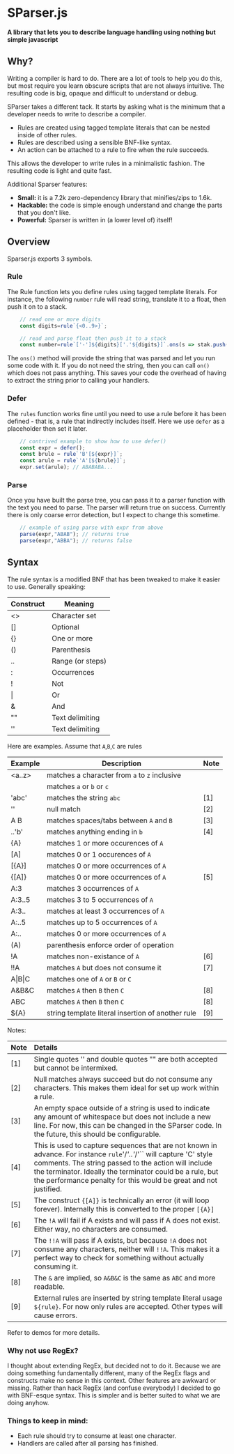 # **SParser.js**
**A library that lets you to describe language handling using nothing but simple javascript**

## Why?
Writing a compiler is hard to do. There are a lot of tools to help you do this, but most require you learn obscure scripts that are not always intuitive. The resulting code is big, opaque and difficult to understand or debug.

SParser takes a different tack. It starts by asking what is the minimum that a developer needs to write to describe a compiler.

- Rules are created using tagged template literals that can be nested inside of other rules.
- Rules are described using a sensible BNF-like syntax.
- An action can be attached to a rule to fire when the rule succeeds.

This allows the developer to write rules in a minimalistic fashion. The resulting code is light and quite fast.

Additional Sparser features:

- **Small:** it is a 7.2k zero-dependency library that minifies/zips to 1.6k.
- **Hackable:** the code is simple enough understand and change the parts that you don't like.
- **Powerful:** Sparser is written in (a lower level of) itself!

## Overview
Sparser.js exports 3 symbols.

### Rule
The Rule function lets you define rules using tagged template literals. For instance, the following `number` rule will read string, translate it to a float, then push it on to a stack.

```javascript
	// read one or more digits
	const digits=rule`{<0..9>}`;

	// read and parse float then push it to a stack
	const number=rule`['-']${digits}['.'${digits}]`.ons(s => stak.push(parseFloat(s)) );
```
The `ons()` method will provide the string that was parsed and let you run some code with it. If you do not need the string, then you can call `on()` which does not pass anything. This saves your code the overhead of having to extract the string prior to calling your handlers.

### Defer
The `rules` function works fine until you need to use a rule before it has been defined - that is, a rule that indirectly includes itself. Here we use `defer` as a placeholder then set it later.

```javascript
	// contrived example to show how to use defer()
	const expr = defer();
	const brule = rule`'B'[${expr}]`;
	const arule = rule`'A'[${brule}]`;
	expr.set(arule); // ABABABA...
```

### Parse
Once you have built the parse tree, you can pass it to a parser function with the text you need to parse. The parser will return true on success. Currently there is only coarse error detection, but I expect to change this sometime.

```javascript
	// example of using parse with expr from above
	parse(expr,"ABAB"); // returns true
	parse(expr,"ABBA"); // returns false
```

## Syntax
The rule syntax is a modified BNF that has been tweaked to make it easier to use. Generally speaking:

| Construct | Meaning |
| --------- | ------- |
| <> | Character set |
| [] | Optional |
| {} | One or more |
| () | Parenthesis |
| .. | Range (or steps) |
| : | Occurrences |
| ! | Not |
| \| | Or |
| & | And |
| "" | Text delimiting |
| '' | Text delimiting |

Here are examples. Assume that `A`,`B`,`C` are rules

| Example | Description | Note |
| ------- |------------ | ---- |
| <a..z> | matches a character from `a` to `z` inclusive | |
| <abc> | matches `a` or `b` or  `c` | |
| 'abc' | matches the string `abc` | [1] |
| '' | null match | [2] |
| A B | matches spaces/tabs between `A` and `B` | [3] |
| ..'b' | matches anything ending in `b` | [4] |
| {A} | matches 1 or more occurences of `A` | |
| [A] | matches 0 or 1 occurences of `A` | |
| [{A}] | matches 0 or more occurrences of `A` | |
| {[A]} | matches 0 or more occurrences of `A` | [5] |
| A:3 | matches 3 occurrences of `A` | |
| A:3..5 | matches 3 to 5 occurrences of `A` | |
| A:3.. | matches at least 3 occurrences of `A` | |
| A:..5 | matches up to 5 occurrences of `A` | |
| A:.. | matches 0 or more occurrences of `A` | |
| (A) | parenthesis enforce order of operation | |
| !A | matches non-existance of `A` | [6] |
| !!A | matches `A` but does not consume it | [7] |
| A\|B\|C | matches one of `A` or `B` or `C` | |
| A&B&C | matches `A` then `B` then `C` | [8] |
| ABC | matches `A` then `B` then `C` | [8] |
| ${A} | string template literal insertion of another rule | [9] |

Notes:

| Note | Details |
| ---- |:------- |
| [1] | Single quotes '' and double quotes "" are both accepted but cannot be intermixed. |
| [2] | Null matches always succeed but do not consume any characters. This makes them ideal for set up work within a rule. |
| [3] | An empty space outside of a string is used to indicate any amount of whitespace but does not include a new line. For now, this can be changed in the SParser code. In the future, this should be configurable. |
| [4] | This is used to capture sequences that are not known in advance. For instance `rule`'/*'..'*/'`` will capture 'C' style comments. The string passed to the action will include the terminator. Ideally the terminator could be a rule, but the performance penalty for this would be great and not justified. | 
| [5] | The construct `{[A]}` is technically an error (it will loop forever). Internally this is converted to the proper `[{A}]` |
| [6] | The `!A` will fail if A exists and will pass if A does not exist. Either way, no characters are consumed. |
| [7] | The `!!A` will pass if A exists, but because `!A` does not consume any characters, neither will `!!A`. This makes it a perfect way to check for something without actually consuming it. |
| [8] | The `&` are implied, so `A&B&C` is the same as `ABC` and more readable. |
| [9] | External rules are inserted by string template literal usage `${rule}`. For now only rules are accepted. Other types will cause errors. |






Refer to demos for more details.

### Why not use RegEx?
I thought about extending RegEx, but decided not to do it. Because we are doing something fundamentally different, many of the RegEx flags and constructs make no sense in this context. Other features are awkward or missing. Rather than hack RegEx (and confuse everybody) I decided to go with BNF-esque syntax. This is simpler and is better suited to what we are doing anyhow.

### Things to keep in mind:
- Each rule should try to consume at least one character.
- Handlers are called after all parsing has finished.